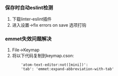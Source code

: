 ### 保存时自动eslint检测

1. 下载linter-eslint插件
2. 进入设置->fix errors on save 选项打钩

### emmet失效问题解决

1. File->Keymap
2. 将以下代码复制到keymap.cson:
	```
		'atom-text-editor:not([mini])':
  		'tab': 'emmet:expand-abbreviation-with-tab'
	```
